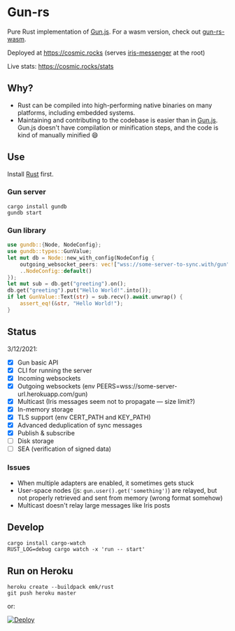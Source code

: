 # Gun-rs

Pure Rust implementation of [Gun.js](https://github.com/amark/gun). For a wasm version, check out [gun-rs-wasm](https://github.com/mmalmi/gun-rs-wasm).

Deployed at https://cosmic.rocks (serves [iris-messenger](https://github.com/irislib/iris-messenger) at the root)

Live stats: https://cosmic.rocks/stats

## Why?
- Rust can be compiled into high-performing native binaries on many platforms, including embedded systems.
- Maintaining and contributing to the codebase is easier than in [Gun.js](https://github.com/amark/gun). Gun.js doesn't have compilation or minification steps, and the code is kind of manually minified 😄

## Use
Install [Rust](https://doc.rust-lang.org/book/ch01-01-installation.html) first.

### Gun server
```
cargo install gundb
gundb start
```

### Gun library
```rust
use gundb::{Node, NodeConfig};
use gundb::types::GunValue;
let mut db = Node::new_with_config(NodeConfig {
    outgoing_websocket_peers: vec!["wss://some-server-to-sync.with/gun".to_string()],
    ..NodeConfig::default()
});
let mut sub = db.get("greeting").on();
db.get("greeting").put("Hello World!".into());
if let GunValue::Text(str) = sub.recv().await.unwrap() {
    assert_eq!(&str, "Hello World!");
}
```

## Status
3/12/2021:

- [x] Gun basic API
- [x] CLI for running the server
- [x] Incoming websockets
- [x] Outgoing websockets (env PEERS=wss://some-server-url.herokuapp.com/gun)
- [x] Multicast (Iris messages seem not to propagate — size limit?)
- [x] In-memory storage
- [x] TLS support (env CERT_PATH and KEY_PATH)
- [x] Advanced deduplication of sync messages
- [x] Publish & subscribe
- [ ] Disk storage
- [ ] SEA (verification of signed data)

### Issues
- When multiple adapters are enabled, it sometimes gets stuck
- User-space nodes (js: `gun.user().get('something')`) are relayed, but not properly retrieved and sent from memory (wrong format somehow)
- Multicast doesn't relay large messages like Iris posts

## Develop
```
cargo install cargo-watch
RUST_LOG=debug cargo watch -x 'run -- start'
```

## Run on Heroku
```
heroku create --buildpack emk/rust
git push heroku master
```

or:

[![Deploy](assets/herokubutton.svg)](https://heroku.com/deploy?template=https://github.com/mmalmi/gun-rs)
